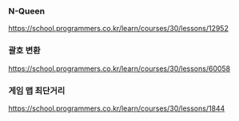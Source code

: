 ### N-Queen

https://school.programmers.co.kr/learn/courses/30/lessons/12952

### 괄호 변환

https://school.programmers.co.kr/learn/courses/30/lessons/60058

### 게임 맵 최단거리

https://school.programmers.co.kr/learn/courses/30/lessons/1844

